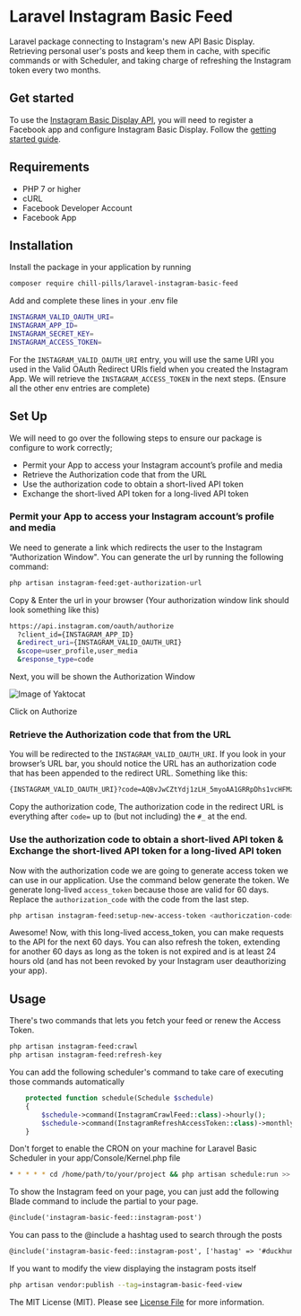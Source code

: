 # Laravel Instagram Basic Feed

Laravel package connecting to Instagram's new API Basic Display. Retrieving personal user's posts and keep them in cache, with specific commands or with Scheduler, and taking charge of refreshing the Instagram token every two months.

## Get started

To use the [Instagram Basic Display API](https://developers.facebook.com/docs/instagram-basic-display-api), you will need to register a Facebook app and configure Instagram Basic Display. Follow the [getting started guide](https://developers.facebook.com/docs/instagram-basic-display-api/getting-started).

## Requirements

- PHP 7 or higher
- cURL
- Facebook Developer Account
- Facebook App

## Installation

Install the package in your application by running

```bash
composer require chill-pills/laravel-instagram-basic-feed
```

Add and complete these lines in your .env file

```bash
INSTAGRAM_VALID_OAUTH_URI=
INSTAGRAM_APP_ID=
INSTAGRAM_SECRET_KEY=
INSTAGRAM_ACCESS_TOKEN=
```

For the `INSTAGRAM_VALID_OAUTH_URI` entry, you will use the same URI you used in the Valid OAuth Redirect URIs field when you created the Instagram App. We will retrieve the `INSTAGRAM_ACCESS_TOKEN` in the next steps. (Ensure all the other env entries are complete)

## Set Up

We will need to go over the following steps to ensure our package is configure to work correctly;
- Permit your App to access your Instagram account’s profile and media
- Retrieve the Authorization code that from the URL 
- Use the authorization code to obtain a short-lived API token
- Exchange the short-lived API token for a long-lived API token

### Permit your App to access your Instagram account’s profile and media

We need to generate a link which redirects the user to the Instagram “Authorization Window". You can generate the url by running the following command:

```bash
php artisan instagram-feed:get-authorization-url
``` 
Copy & Enter the url in your browser (Your authorization window link should look something like this)

```bash
https://api.instagram.com/oauth/authorize
  ?client_id={INSTAGRAM_APP_ID}
  &redirect_uri={INSTAGRAM_VALID_OAUTH_URI}
  &scope=user_profile,user_media
  &response_type=code
``` 

Next, you will be shown the Authorization Window

![Image of Yaktocat](https://miro.medium.com/max/572/1*cZkdBYn19OIyyPLyPTWAbA.png)

Click on Authorize

### Retrieve the Authorization code that from the URL

You will be redirected to the `INSTAGRAM_VALID_OAUTH_URI`. If you look in your browser’s URL bar, you should notice the URL has an authorization code that has been appended to the redirect URL. Something like this:

```bash
{INSTAGRAM_VALID_OAUTH_URI}?code=AQBvJwCZtYdj1zLH_5myoAA1GRRpDhs1vcHFMzB4gvRk6dLkq5dNd24EVZ5FD9WoqQhfSuo6arUB17MPu2gRqEzP6EpsAl-9_2eC9-L6mWYQdWDyarkwDSNEs8T3gvoH-WLMHzhwwd6DJqP5PxJGf2ve53m7aGMEua3MzV8FZQVz5AfwWPN3G87n25jMBGgGGVj6G4pxJ9HqzNKmdpYK8GHKnRn_G03scHtUraFlEX5faCvz6ZO7Xw#_
``` 
 
Copy the authorization code, The authorization code in the redirect URL is everything after `code=` up to (but not including) the `#_` at the end.

### Use the authorization code to obtain a short-lived API token & Exchange the short-lived API token for a long-lived API token

Now with the authorization code we are going to generate access token we can use in our application. Use the command below generate the token. We generate long-lived `access_token` because those are valid for 60 days. Replace the `authorization_code` with the code from the last step.
```bash
php artisan instagram-feed:setup-new-access-token <authoriczation-code>
```

Awesome! Now, with this long-lived access_token, you can make requests to the API for the next 60 days. You can also refresh the token, extending for another 60 days as long as the token is not expired and is at least 24 hours old (and has not been revoked by your Instagram user deauthorizing your app).

## Usage

There's two commands that lets you fetch your feed or renew the Access Token.

```bash
php artisan instagram-feed:crawl
php artisan instagram-feed:refresh-key
```

You can add the following scheduler's command to take care of executing those commands automatically

```php
    protected function schedule(Schedule $schedule)
    {
        $schedule->command(InstagramCrawlFeed::class)->hourly();
        $schedule->command(InstagramRefreshAccessToken::class)->monthly();
    }
```

Don't forget to enable the CRON on your machine for Laravel Basic Scheduler in your app/Console/Kernel.php file

```bash
* * * * * cd /home/path/to/your/project && php artisan schedule:run >> /dev/null 2>&1
```

To show the Instagram feed on your page, you can just add the following Blade command to include the partial to your page.

```html
@include('instagram-basic-feed::instagram-post')
```

You can pass to the @include a hashtag used to search through the posts

```html
@include('instagram-basic-feed::instagram-post', ['hastag' => '#duckhunt'])
```


If you want to modify the view displaying the instagram posts itself

```bash
php artisan vendor:publish --tag=instagram-basic-feed-view
```


The MIT License (MIT). Please see [License File](LICENSE.md) for more information.
